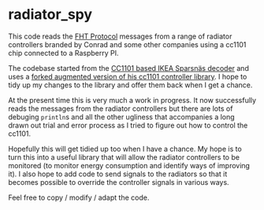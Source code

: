 # radiator_spy

This code reads the [FHT Protocol](https://sourceforge.net/p/opentrv/wiki/FHT%20Protocol/) messages from a range of radiator controllers branded by Conrad and some other companies using a cc1101 chip connected to a Raspberry PI.

The codebase started from the [CC1101 based IKEA Sparsnäs decoder](https://github.com/dsvensson/sparsnas-rs) and uses a [forked augmented version of his cc1101 controller library](https://github.com/sroebuck/cc1101).  I hope to tidy up my changes to the library and offer them back when I get a chance.

At the present time this is very much a work in progress.  It now successfully reads the messages from the radiator controllers but there are lots of debuging `println`s and all the other ugliness that accompanies a long drawn out trial and error process as I tried to figure out how to control the cc1101.

Hopefully this will get tidied up too when I have a chance.  My hope is to turn this into a useful library that will allow the radiator controllers to be monitored (to monitor energy consumption and identify ways of improving it).  I also hope to add code to send signals to the radiators so that it becomes possible to override the controller signals in various ways.


Feel free to copy / modify / adapt the code.
